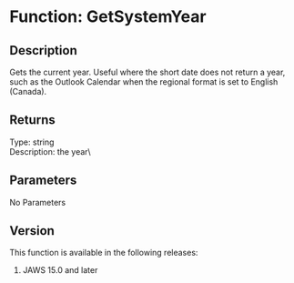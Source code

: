# Function: GetSystemYear

## Description

Gets the current year. Useful where the short date does not return a
year, such as the Outlook Calendar when the regional format is set to
English (Canada).

## Returns

Type: string\
Description: the year\

## Parameters

No Parameters

## Version

This function is available in the following releases:

1.  JAWS 15.0 and later
